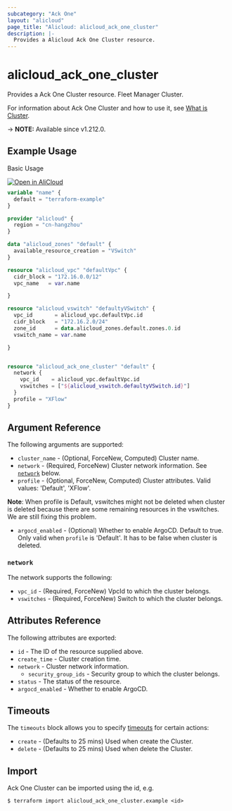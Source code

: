 ```yaml
---
subcategory: "Ack One"
layout: "alicloud"
page_title: "Alicloud: alicloud_ack_one_cluster"
description: |-
  Provides a Alicloud Ack One Cluster resource.
---
```


# alicloud_ack_one_cluster

Provides a Ack One Cluster resource. Fleet Manager Cluster.

For information about Ack One Cluster and how to use it, see [What is Cluster](https://www.alibabacloud.com/help/en/ack/distributed-cloud-container-platform-for-kubernetes/developer-reference/api-adcp-2022-01-01-createhubcluster).

-> **NOTE:** Available since v1.212.0.

## Example Usage

Basic Usage

<div style="display: block;margin-bottom: 40px;"><div class="oics-button" style="float: right;position: absolute;margin-bottom: 10px;">
  <a href="https://api.aliyun.com/terraform?resource=alicloud_ack_one_cluster&exampleId=9b3b4842-0d93-e168-b571-b6a133aa1ceac1546012&activeTab=example&spm=docs.r.ack_one_cluster.0.9b3b48420d&intl_lang=EN_US" target="_blank">
    <img alt="Open in AliCloud" src="https://img.alicdn.com/imgextra/i1/O1CN01hjjqXv1uYUlY56FyX_!!6000000006049-55-tps-254-36.svg" style="max-height: 44px; max-width: 100%;">
  </a>
</div></div>

```terraform
variable "name" {
  default = "terraform-example"
}

provider "alicloud" {
  region = "cn-hangzhou"
}

data "alicloud_zones" "default" {
  available_resource_creation = "VSwitch"
}

resource "alicloud_vpc" "defaultVpc" {
  cidr_block = "172.16.0.0/12"
  vpc_name   = var.name

}

resource "alicloud_vswitch" "defaultyVSwitch" {
  vpc_id       = alicloud_vpc.defaultVpc.id
  cidr_block   = "172.16.2.0/24"
  zone_id      = data.alicloud_zones.default.zones.0.id
  vswitch_name = var.name

}


resource "alicloud_ack_one_cluster" "default" {
  network {
    vpc_id    = alicloud_vpc.defaultVpc.id
    vswitches = ["${alicloud_vswitch.defaultyVSwitch.id}"]
  }
  profile = "XFlow"
}
```

## Argument Reference

The following arguments are supported:
* `cluster_name` - (Optional, ForceNew, Computed) Cluster name.
* `network` - (Required, ForceNew) Cluster network information. See [`network`](#network) below.
* `profile` - (Optional, ForceNew, Computed) Cluster attributes. Valid values: 'Default', 'XFlow'.

**Note**: When profile is Default, vswitches might not be deleted when cluster is deleted because there are some remaining resources in the vswitches. We are still fixing this problem.

* `argocd_enabled` - (Optional) Whether to enable ArgoCD. Default to true. Only valid when `profile` is 'Default'. It has to be false when cluster is deleted.


### `network`

The network supports the following:
* `vpc_id` - (Required, ForceNew) VpcId to which the cluster belongs.
* `vswitches` - (Required, ForceNew) Switch to which the cluster belongs.

## Attributes Reference

The following attributes are exported:
* `id` - The ID of the resource supplied above.
* `create_time` - Cluster creation time.
* `network` - Cluster network information.
  * `security_group_ids` - Security group to which the cluster belongs.
* `status` - The status of the resource.
* `argocd_enabled` - Whether to enable ArgoCD.

## Timeouts

The `timeouts` block allows you to specify [timeouts](https://www.terraform.io/docs/configuration-0-11/resources.html#timeouts) for certain actions:
* `create` - (Defaults to 25 mins) Used when create the Cluster.
* `delete` - (Defaults to 25 mins) Used when delete the Cluster.

## Import

Ack One Cluster can be imported using the id, e.g.

```shell
$ terraform import alicloud_ack_one_cluster.example <id>
```